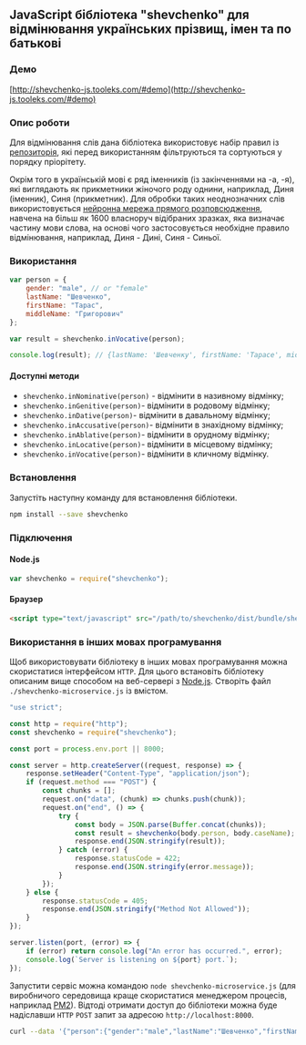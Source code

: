 ## JavaScript бібліотека "shevchenko" для відмінювання українських прізвищ, імен та по батькові

### Демо

[http://shevchenko-js.tooleks.com/#demo](http://shevchenko-js.tooleks.com/#demo)

### Опис роботи

Для відмінювання слів дана бібліотека використовує набір правил із [репозиторія](https://github.com/tooleks/shevchenko-rules), які перед використанням фільтруються та сортуються у порядку пріорітету.


Окрім того в українській мові є ряд іменників (із закінченнями на -а, -я), які виглядають як прикметники жіночого роду однини, наприклад, Диня (іменник), Синя (прикметник). Для обробки таких неоднозначних слів використовується [нейронна мережа прямого розповсюдження](https://en.wikipedia.org/wiki/Feedforward_neural_network), навчена на більш як 1600 власноруч відібраних зразках, яка визначає частину мови слова, на основі чого застосовується необхідне правило відмінювання, наприклад, Диня - Дині, Синя - Синьої.

### Використання

```JavaScript
var person = {
    gender: "male", // or "female"
    lastName: "Шевченко",
    firstName: "Тарас",
    middleName: "Григорович"
};

var result = shevchenko.inVocative(person);

console.log(result); // {lastName: 'Шевченку', firstName: 'Тарасе', middleName: 'Григоровичу'}
```

#### Доступні методи

- `shevchenko.inNominative(person)` - відмінити в називному відмінку;
- `shevchenko.inGenitive(person)`- відмінити в родовому відмінку;
- `shevchenko.inDative(person)`- відмінити в давальному відмінку;
- `shevchenko.inAccusative(person)`- відмінити в знахідному відмінку;
- `shevchenko.inAblative(person)`- відмінити в орудному відмінку;
- `shevchenko.inLocative(person)`- відмінити в місцевому відмінку;
- `shevchenko.inVocative(person)`- відмінити в кличному відмінку.

### Встановлення

Запустіть наступну команду для встановлення бібліотеки.

```bash
npm install --save shevchenko
```

### Підключення

#### Node.js

```JavaScript
var shevchenko = require("shevchenko");
```

#### Браузер

```HTML
<script type="text/javascript" src="/path/to/shevchenko/dist/bundle/shevchenko.min.js"></script>
```

### Використання в інших мовах програмування

Щоб використовувати бібліотеку в інших мовах програмування можна скористатися інтерфейсом `HTTP`. Для цього встановіть бібліотеку описаним вище способом на веб-сервері з [Node.js](https://nodejs.org). Створіть файл `./shevchenko-microservice.js` із вмістом.

```JavaScript
"use strict";

const http = require("http");
const shevchenko = require("shevchenko");

const port = process.env.port || 8000;

const server = http.createServer((request, response) => {
    response.setHeader("Content-Type", "application/json");
    if (request.method === "POST") {
        const chunks = [];
        request.on("data", (chunk) => chunks.push(chunk));
        request.on("end", () => {
            try {
                const body = JSON.parse(Buffer.concat(chunks));
                const result = shevchenko(body.person, body.caseName);
                response.end(JSON.stringify(result));
            } catch (error) {
                response.statusCode = 422;
                response.end(JSON.stringify(error.message));
            }
        });
    } else {
        response.statusCode = 405;
        response.end(JSON.stringify("Method Not Allowed"));
    }
});

server.listen(port, (error) => {
    if (error) return console.log("An error has occurred.", error);
    console.log(`Server is listening on ${port} port.`);
});
```

Запустити сервіс можна командою `node shevchenko-microservice.js` (для виробничого середовища краще скористатися менеджером процесів, наприклад [PM2](http://pm2.keymetrics.io)). Відтоді отримати доступ до бібліотеки можна буде надіславши `HTTP` `POST` запит за адресою `http://localhost:8000`.

```bash
curl --data '{"person":{"gender":"male","lastName":"Шевченко","firstName":"Тарас","middleName":"Григорович"},"caseName":"vocative"}' http://localhost:8000
```
